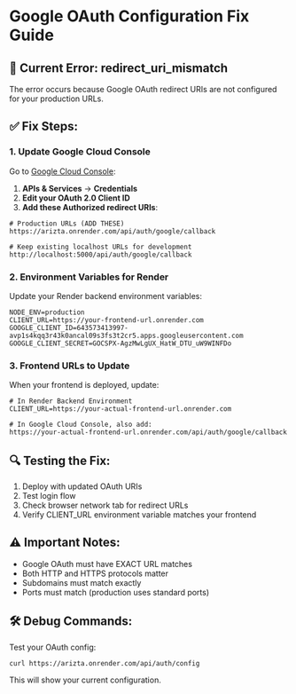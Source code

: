 # Google OAuth Configuration Fix Guide

## 🚨 Current Error: redirect_uri_mismatch

The error occurs because Google OAuth redirect URIs are not configured for your production URLs.

## ✅ Fix Steps:

### 1. Update Google Cloud Console

Go to [Google Cloud Console](https://console.cloud.google.com/):

1. **APIs & Services** → **Credentials**
2. **Edit your OAuth 2.0 Client ID**
3. **Add these Authorized redirect URIs**:

```
# Production URLs (ADD THESE)
https://arizta.onrender.com/api/auth/google/callback

# Keep existing localhost URLs for development
http://localhost:5000/api/auth/google/callback
```

### 2. Environment Variables for Render

Update your Render backend environment variables:

```
NODE_ENV=production
CLIENT_URL=https://your-frontend-url.onrender.com
GOOGLE_CLIENT_ID=643573413997-avp1s4kqq3r43k0ancal09s3fs3t2cr5.apps.googleusercontent.com
GOOGLE_CLIENT_SECRET=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
```

### 3. Frontend URLs to Update

When your frontend is deployed, update:

```
# In Render Backend Environment
CLIENT_URL=https://your-actual-frontend-url.onrender.com

# In Google Cloud Console, also add:
https://your-actual-frontend-url.onrender.com/api/auth/google/callback
```

## 🔍 Testing the Fix:

1. Deploy with updated OAuth URIs
2. Test login flow
3. Check browser network tab for redirect URLs
4. Verify CLIENT_URL environment variable matches your frontend

## ⚠️ Important Notes:

- Google OAuth must have EXACT URL matches
- Both HTTP and HTTPS protocols matter
- Subdomains must match exactly
- Ports must match (production uses standard ports)

## 🛠️ Debug Commands:

Test your OAuth config:
```
curl https://arizta.onrender.com/api/auth/config
```

This will show your current configuration.
